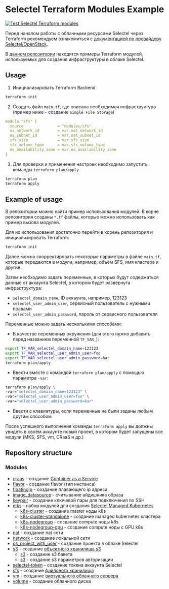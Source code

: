 # Selectel Terraform Modules Example

[![Test Selectel Terraform modules](https://github.com/selectel/selectel-infra-examples/actions/workflows/modules.yml/badge.svg)](https://github.com/selectel/selectel-infra-examples/actions/workflows/modules.yml)

Перед началом работы с облачными ресурсами Selectel через Terraform рекомендуем ознакомиться с [документацией по провайдеру Selectel/OpenStack](https://docs.selectel.ru/terraform/). 

В [данном репозитории](https://github.com/selectel/selectel-infra-examples) находятся примеры Terraform модулей, используемых для создания инфраструктуры в облаке Selectel.

## Usage

1. Инициализировать Terraform Backend

```bash
terraform init
```

2. Создать файл `main.tf`, где описана необходимая инфраструктура (пример ниже - создание `Simple File Storage`)

```yaml
module "sfs" {
  source               = "modules/sfs"
  os_network_id        = var.nat_network_id
  os_subnet_id         = var.nat_subnet_id
  sfs_size             = var.sfs_size
  sfs_volume_type      = var.sfs_volume_type
  os_availability_zone = var.os_availability_zone
}
```

3. Для проверки и применения настроек необходимо запустить команды `terraform plan/apply`


```bash
terraform plan
terraform apply
```

## Example of usage

В репозитории можно найти пример использования модулей. В корне репозитория созданы `*.tf` файлы, которые можно использовать как пример вызова модулей.

Для их использования достаточно перейти в корень репозитория и инициализировать Terraform:

```bash
terraform init
```

Далее можно скорректировать некоторые параметры в файле `main.tf`, которые передаются в модули, например, объём SFS, имя кластера и другие.

Затем необходимо задать переменные, в которых будут содержаться данные от аккаунта Selectel, в котором будет развёрнута инфраструктура:

- `selectel_domain_name`, ID аккаунта, например, 123123
- `selectel_user_admin_user`, сервисный пользователь с нужными правами 
- `selectel_user_admin_password`, пароль от сервисного пользователя

Переменные можно задать несколькими способами:

- В качестве переменных окружения (для этого нужно добавить перед названием переменной `TF_VAR_`):

```bash
export TF_VAR_selectel_domain_name=123123
export TF_VAR_selectel_user_admin_user=foo
export TF_VAR_selectel_user_admin_password=bar
terraform plan/apply
```
- Ввести вместе с командой `terraform plan/apply` с помощью параметра `-var`:

```bash
terraform plan/apply \
-var="selectel_domain_name=123123" \
-var="selectel_user_admin_user=foo" \
-var="selectel_user_admin_password=bar"
```

- Ввести с клавиатуры, если переменные не были заданы любым другим способом

После успешного выполнения команды `terraform apply` вы должны увидеть в своём аккаунте новый проект, в котором будет запущены все модули (MKS, SFS, vm, CRaaS и др.)

## Repository structure

### Modules

  * [craas](modules/craas) - создание [Container as a Service](https://selectel.ru/services/cloud/container-registry/)
  * [flavor](modules/flavor) - создание flavor (тип инстанса)
  * [floatingip](modules/floatingip) - создание плавающего ip адреса
  * [image_datasource](modules/image_datasource) - считывание айдишника образа
  * [keypair](modules/keypair) - создание ключевой пары для подключения по SSH
  * [mks](modules/mks) - набор модулей для создания [Selectel Managed Kubernetes](https://selectel.ru/services/cloud/kubernetes/)
    * [k8s-cluster](modules/mks/k8s-cluster) - создание master ноды k8s
    * [k8s-cluster-standalone](modules/mks/k8s-cluster-standalone) - создание managed kubernetes кластера
    * [k8s-nodegroup](modules/mks/k8s-nodegroup) - создание compute ноды k8s
    * [k8s-nodegroup-gpu](modules/mks/k8s-nodegroup-gpu) - создание compute ноды с GPU k8s
  * [nat](modules/nat) - создание nat сети
  * [network](modules/network) - создание локальной сети
  * [os_project_with_user](modules/os_project_with_user) - создание проекта в облаке Selectel
  * [s3](modules/s3) - создание [объектного хранилища s3](https://selectel.ru/services/cloud/storage/)
    * [s3](modules/s3-bucket) - создание s3 бакета
    * [s3](modules/s3-credentioals) - создание s3 параметров авторизации
  * [selectel-token](modules/selectel) - создание токена аккаунта Selectel
  * [sfs](modules/sfs) - создание [файлового хранилища](https://selectel.ru/lab/file-storage/)
  * [vm](modules/vm) - создание [виртуального облачного сервера](https://selectel.ru/services/cloud/servers/)
  * [volume](modules/volume) - создание облачного диска
